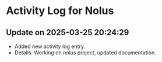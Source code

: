 # Activity Log for Nolus

## Update on 2025-03-25 20:24:29
- Added new activity log entry.
- Details: Working on nolus project, updated documentation.

